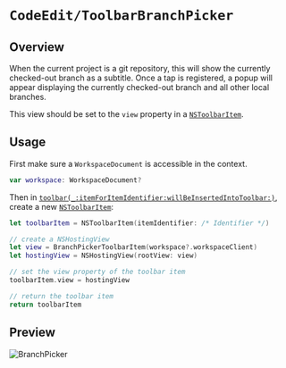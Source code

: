 # ``CodeEdit/ToolbarBranchPicker``

## Overview

When the current project is a git repository, this will show the currently 
checked-out branch as a subtitle. Once a tap is registered, a popup will 
appear displaying the currently checked-out branch and all other local branches.

This view should be set to the `view` property in a [`NSToolbarItem`](https://developer.apple.com/documentation/appkit/nstoolbaritem).

## Usage

First make sure a `WorkspaceDocument` is accessible in the context.

```swift
var workspace: WorkspaceDocument?
```

Then in 
[`toolbar(_:itemForItemIdentifier:willBeInsertedIntoToolbar:)`](https://developer.apple.com/documentation/appkit/nstoolbardelegate/1516985-toolbar), 
create a new [`NSToolbarItem`](https://developer.apple.com/documentation/appkit/nstoolbaritem):

```swift
let toolbarItem = NSToolbarItem(itemIdentifier: /* Identifier */)

// create a NSHostingView
let view = BranchPickerToolbarItem(workspace?.workspaceClient)
let hostingView = NSHostingView(rootView: view)

// set the view property of the toolbar item
toolbarItem.view = hostingView

// return the toolbar item
return toolbarItem
```

## Preview

![BranchPicker](Resources/BranchPicker_View.png)
